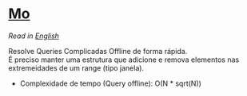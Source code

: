 # [Mo](mo.cpp)

*Read in [English](README.en.md)*

Resolve Queries Complicadas Offline de forma rápida.  
É preciso manter uma estrutura que adicione e remova elementos nas extremeidades de um range (tipo janela).
* Complexidade de tempo (Query offline): O(N * sqrt(N))
